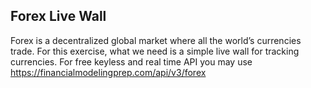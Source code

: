 Forex Live Wall
----------------------------------------------------------

Forex is a decentralized global market where all the world’s currencies trade. For this exercise, what
we need is a simple live wall for tracking currencies. For free keyless and real time API you may use
https://financialmodelingprep.com/api/v3/forex
